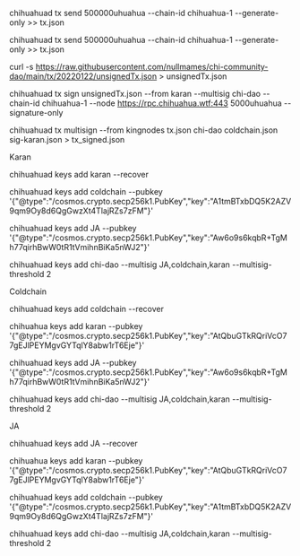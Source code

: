 chihuahuad tx send <address-wallet-ms> <address-wallet-rc> 500000uhuahua --chain-id chihuahua-1 --generate-only >> tx.json

chihuahuad tx send <address-wallet-ms> <address-wallet-rc> 500000uhuahua --chain-id chihuahua-1 --generate-only >> tx.json

curl -s https://raw.githubusercontent.com/nullmames/chi-community-dao/main/tx/20220122/unsignedTx.json > unsignedTx.json

chihuahuad tx sign unsignedTx.json --from karan --multisig chi-dao --chain-id chihuahua-1 --node https://rpc.chihuahua.wtf:443 5000uhuahua --signature-only 

chihuahuad tx multisign --from kingnodes tx.json chi-dao coldchain.json sig-karan.json > tx_signed.json


Karan

chihuahuad keys add karan --recover

chihuahuad keys add coldchain --pubkey '{"@type":"/cosmos.crypto.secp256k1.PubKey","key":"A1tmBTxbDQ5K2AZV9qm9Oy8d6QgGwzXt4TlajRZs7zFM"}'

chihuahuad keys add JA --pubkey '{"@type":"/cosmos.crypto.secp256k1.PubKey","key":"Aw6o9s6kqbR+TgMh77qirhBwW0tR1tVmihnBiKa5nWJ2"}'

chihuahuad keys add chi-dao --multisig JA,coldchain,karan --multisig-threshold 2


Coldchain

chihuahuad keys add coldchain --recover

chihuahua keys add karan --pubkey '{"@type":"/cosmos.crypto.secp256k1.PubKey","key":"AtQbuGTkRQriVcO77gEJlPEYMgvGYTqlY8abw1rT6Eje"}'

chihuahuad keys add JA --pubkey '{"@type":"/cosmos.crypto.secp256k1.PubKey","key":"Aw6o9s6kqbR+TgMh77qirhBwW0tR1tVmihnBiKa5nWJ2"}'

chihuahuad keys add chi-dao --multisig JA,coldchain,karan --multisig-threshold 2


JA

chihuahuad keys add JA --recover

chihuahua keys add karan --pubkey '{"@type":"/cosmos.crypto.secp256k1.PubKey","key":"AtQbuGTkRQriVcO77gEJlPEYMgvGYTqlY8abw1rT6Eje"}'

chihuahuad keys add coldchain --pubkey '{"@type":"/cosmos.crypto.secp256k1.PubKey","key":"A1tmBTxbDQ5K2AZV9qm9Oy8d6QgGwzXt4TlajRZs7zFM"}'

chihuahuad keys add chi-dao --multisig JA,coldchain,karan --multisig-threshold 2